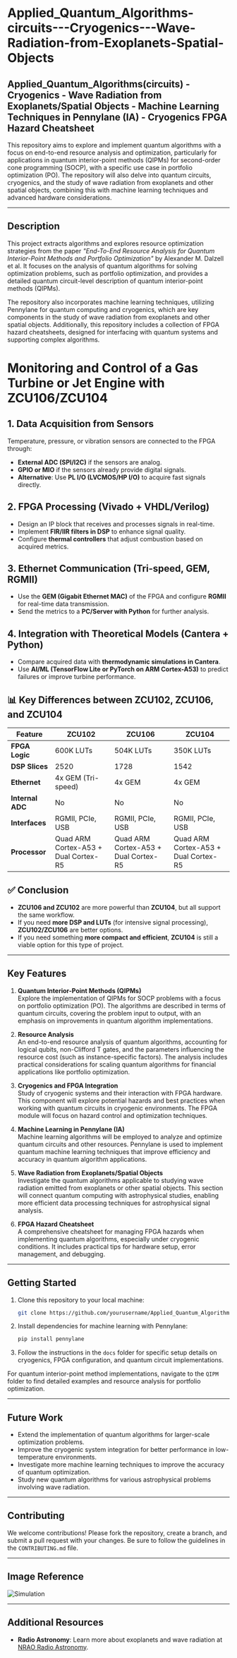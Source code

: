 # **Applied_Quantum_Algorithms-circuits---Cryogenics---Wave-Radiation-from-Exoplanets-Spatial-Objects**

## **Applied_Quantum_Algorithms(circuits) - Cryogenics - Wave Radiation from Exoplanets/Spatial Objects - Machine Learning Techniques in Pennylane (IA) - Cryogenics FPGA Hazard Cheatsheet**

This repository aims to explore and implement quantum algorithms with a focus on end-to-end resource analysis and optimization, particularly for applications in quantum interior-point methods (QIPMs) for second-order cone programming (SOCP), with a specific use case in portfolio optimization (PO). The repository will also delve into quantum circuits, cryogenics, and the study of wave radiation from exoplanets and other spatial objects, combining this with machine learning techniques and advanced hardware considerations.

---

## **Description**

This project extracts algorithms and explores resource optimization strategies from the paper *"End-To-End Resource Analysis for Quantum Interior-Point Methods and Portfolio Optimization"* by Alexander M. Dalzell et al. It focuses on the analysis of quantum algorithms for solving optimization problems, such as portfolio optimization, and provides a detailed quantum circuit-level description of quantum interior-point methods (QIPMs).

The repository also incorporates machine learning techniques, utilizing Pennylane for quantum computing and cryogenics, which are key components in the study of wave radiation from exoplanets and other spatial objects. Additionally, this repository includes a collection of FPGA hazard cheatsheets, designed for interfacing with quantum systems and supporting complex algorithms.

# Monitoring and Control of a Gas Turbine or Jet Engine with ZCU106/ZCU104

## 1. Data Acquisition from Sensors
Temperature, pressure, or vibration sensors are connected to the FPGA through:
- **External ADC (SPI/I2C)** if the sensors are analog.
- **GPIO or MIO** if the sensors already provide digital signals.
- **Alternative**: Use **PL I/O (LVCMOS/HP I/O)** to acquire fast signals directly.

## 2. FPGA Processing (Vivado + VHDL/Verilog)
- Design an IP block that receives and processes signals in real-time.
- Implement **FIR/IIR filters in DSP** to enhance signal quality.
- Configure **thermal controllers** that adjust combustion based on acquired metrics.

## 3. Ethernet Communication (Tri-speed, GEM, RGMII)
- Use the **GEM (Gigabit Ethernet MAC)** of the FPGA and configure **RGMII** for real-time data transmission.
- Send the metrics to a **PC/Server with Python** for further analysis.

## 4. Integration with Theoretical Models (Cantera + Python)
- Compare acquired data with **thermodynamic simulations in Cantera**.
- Use **AI/ML (TensorFlow Lite or PyTorch on ARM Cortex-A53)** to predict failures or improve turbine performance.

## 📊 Key Differences between ZCU102, ZCU106, and ZCU104

| Feature             | ZCU102      | ZCU106      | ZCU104      |
|----------------------|------------|------------|------------|
| **FPGA Logic**      | 600K LUTs  | 504K LUTs  | 350K LUTs  |
| **DSP Slices**       | 2520       | 1728       | 1542       |
| **Ethernet**         | 4x GEM (Tri-speed) | 4x GEM | 4x GEM |
| **Internal ADC**     | No         | No         | No         |
| **Interfaces**       | RGMII, PCIe, USB | RGMII, PCIe, USB | RGMII, PCIe, USB |
| **Processor**        | Quad ARM Cortex-A53 + Dual Cortex-R5 | Quad ARM Cortex-A53 + Dual Cortex-R5 | Quad ARM Cortex-A53 + Dual Cortex-R5 |

## ✅ Conclusion
- **ZCU106 and ZCU102** are more powerful than **ZCU104**, but all support the same workflow.
- If you need **more DSP and LUTs** (for intensive signal processing), **ZCU102/ZCU106** are better options.
- If you need something **more compact and efficient**, **ZCU104** is still a viable option for this type of project.


---

## **Key Features**

1. **Quantum Interior-Point Methods (QIPMs)**  
   Explore the implementation of QIPMs for SOCP problems with a focus on portfolio optimization (PO). The algorithms are described in terms of quantum circuits, covering the problem input to output, with an emphasis on improvements in quantum algorithm implementations.

2. **Resource Analysis**  
   An end-to-end resource analysis of quantum algorithms, accounting for logical qubits, non-Clifford T gates, and the parameters influencing the resource cost (such as instance-specific factors). The analysis includes practical considerations for scaling quantum algorithms for financial applications like portfolio optimization.

3. **Cryogenics and FPGA Integration**  
   Study of cryogenic systems and their interaction with FPGA hardware. This component will explore potential hazards and best practices when working with quantum circuits in cryogenic environments. The FPGA module will focus on hazard control and optimization techniques.

4. **Machine Learning in Pennylane (IA)**  
   Machine learning algorithms will be employed to analyze and optimize quantum circuits and other resources. Pennylane is used to implement quantum machine learning techniques that improve efficiency and accuracy in quantum algorithm applications.

5. **Wave Radiation from Exoplanets/Spatial Objects**  
   Investigate the quantum algorithms applicable to studying wave radiation emitted from exoplanets or other spatial objects. This section will connect quantum computing with astrophysical studies, enabling more efficient data processing techniques for astrophysical signal analysis.

6. **FPGA Hazard Cheatsheet**  
   A comprehensive cheatsheet for managing FPGA hazards when implementing quantum algorithms, especially under cryogenic conditions. It includes practical tips for hardware setup, error management, and debugging.

---

## **Getting Started**

1. Clone this repository to your local machine:
   ```bash
   git clone https://github.com/yourusername/Applied_Quantum_Algorithms.git
   ```

2. Install dependencies for machine learning with Pennylane:
   ```bash
   pip install pennylane
   ```

3. Follow the instructions in the `docs` folder for specific setup details on cryogenics, FPGA configuration, and quantum circuit implementations.

For quantum interior-point method implementations, navigate to the `QIPM` folder to find detailed examples and resource analysis for portfolio optimization.

---

## **Future Work**

- Extend the implementation of quantum algorithms for larger-scale optimization problems.
- Improve the cryogenic system integration for better performance in low-temperature environments.
- Investigate more machine learning techniques to improve the accuracy of quantum optimization.
- Study new quantum algorithms for various astrophysical problems involving wave radiation.

---

## **Contributing**

We welcome contributions! Please fork the repository, create a branch, and submit a pull request with your changes. Be sure to follow the guidelines in the `CONTRIBUTING.md` file.

---

## **Image Reference**

![Simulation](simulation/Captura%20de%20pantalla%202025-01-27%20213757.png)

---

## **Additional Resources**

- **Radio Astronomy**: Learn more about exoplanets and wave radiation at [NRAO Radio Astronomy](https://public.nrao.edu/radio-astronomy/exoplanets/).




